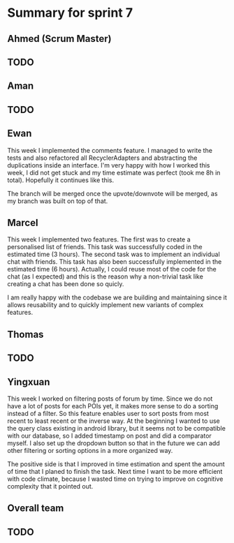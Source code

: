 # Summary for sprint 7

## Ahmed (Scrum Master)

## TODO

## Aman

## TODO


## Ewan 
This week I implemented the comments feature. I managed to write the tests and also refactored all RecyclerAdapters and abstracting the duplications inside an interface.
I'm very happy with how I worked this week, I did not get stuck and my time estimate was perfect (took me 8h in total). Hopefully it continues like this.

The branch will be merged once the upvote/downvote will be merged, as my branch was built on top of that.


## Marcel 

This week I implemented two features. The first was to create a personalised list of friends. This task was successfully coded in the estimated time (3 hours). The second task was to implement an individual chat with friends. This task has also been successfully implemented in the estimated time (6 hours). Actually, I could reuse most of the code for the chat (as I expected) and this is the reason why a non-trivial task like creating a chat has been done so quicly.

I am really happy with the codebase we are building and maintaining since it allows reusability and to quickly implement new variants of complex features.


## Thomas

## TODO


## Yingxuan

This week I worked on filtering posts of forum by time. Since we do not have a lot of posts for each POIs yet, it makes more sense to do a sorting instead of a filter. So this feature enables user to sort posts from most recent to least recent or the inverse way. At the beginning I wanted to use the query class existing in android library, but it seems not to be compatible with our database, so I added timestamp on post and did a comparator myself. I also set up the dropdown button so that in the future we can add other filtering or sorting options in a more organized way.

The positive side is that I improved in time estimation and spent the amount of time that I planed to finish the task. Next time I want to be more efficient with code climate, because I wasted time on trying to improve on cognitive complexity that it pointed out.


## Overall team

## TODO
